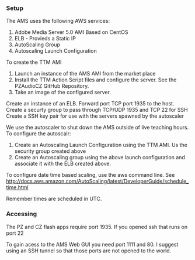 ### Setup

The AMS uses the following AWS services:
  1. Adobe Media Server 5.0 AMI Based on CentOS
  2. ELB - Provieds a Static IP
  3. AutoScaling Group
  4. Autoscaling Launch Configuration

To create the TTM AMI
  1. Launch an instance of the AMS AMI from the market place
  2. Install the TTM Action Script files and configure the server. See the PZAudioCZ GitHub Repository.
  3. Take an image of the configured server.

Create an instance of an ELB. Forward port TCP port 1935 to the host.
Create a securty group to pass through TCP/UDP 1935 and TCP 22 for SSH
Create a SSH key pair for use with the servers spawned by the autoscaler

We use the autoscaler to shut down the AMS outside of live teaching hours. To configure the autoscalr:
  1. Create an Autoscaling Launch Configuration using the TTM AMI. Us the security group created above
  2. Create an Autoscaling group using the above launch configuration and associate it with the ELB created above.

To configure date time based scaling, use the aws command line. See http://docs.aws.amazon.com/AutoScaling/latest/DeveloperGuide/schedule_time.html

Remember times are scheduled in UTC.

### Accessing

The PZ and CZ flash apps require port 1935.
If you opened ssh that runs on port 22

To gain acess to the AMS Web GUI you need port 1111 and 80. I suggest using an SSH tunnel so that those ports are not opened to the world.
